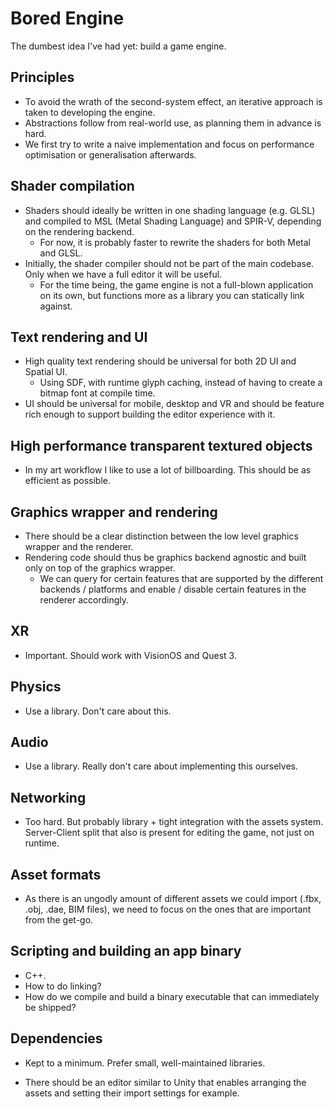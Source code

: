 # Bored Engine

The dumbest idea I've had yet: build a game engine. 

## Principles
- To avoid the wrath of the second-system effect, an iterative approach is taken to developing the engine. 
- Abstractions follow from real-world use, as planning them in advance is hard. 
- We first try to write a naive implementation and focus on performance optimisation or generalisation afterwards. 

## Shader compilation
- Shaders should ideally be written in one shading language (e.g. GLSL) and compiled to MSL (Metal Shading Language) and SPIR-V, depending on the rendering backend.
  - For now, it is probably faster to rewrite the shaders for both Metal and GLSL. 
- Initially, the shader compiler should not be part of the main codebase. Only when we have a full editor it will be useful. 
  - For the time being, the game engine is not a full-blown application on its own, but functions more as a library you can statically link against.

## Text rendering and UI
- High quality text rendering should be universal for both 2D UI and Spatial UI.
  - Using SDF, with runtime glyph caching, instead of having to create a bitmap font at compile time.
- UI should be universal for mobile, desktop and VR and should be feature rich enough to support building the editor experience with it. 

## High performance transparent textured objects
- In my art workflow I like to use a lot of billboarding. This should be as efficient as possible. 

## Graphics wrapper and rendering
- There should be a clear distinction between the low level graphics wrapper and the renderer. 
- Rendering code should thus be graphics backend agnostic and built only on top of the graphics wrapper. 
  - We can query for certain features that are supported by the different backends / platforms and enable / disable certain features in the renderer accordingly.

## XR
- Important. Should work with VisionOS and Quest 3.

## Physics
- Use a library. Don't care about this.

## Audio
- Use a library. Really don't care about implementing this ourselves. 

## Networking
- Too hard. But probably library + tight integration with the assets system. Server-Client split that also is present for editing the game, not just on runtime. 

## Asset formats
- As there is an ungodly amount of different assets we could import (.fbx, .obj, .dae, BIM files), we need to focus on the ones that are important from the get-go. 

## Scripting and building an app binary
- C++. 
- How to do linking? 
- How do we compile and build a binary executable that can immediately be shipped?

## Dependencies
- Kept to a minimum. Prefer small, well-maintained libraries. 

- There should be an editor similar to Unity that enables arranging the assets and setting their import settings for example.
